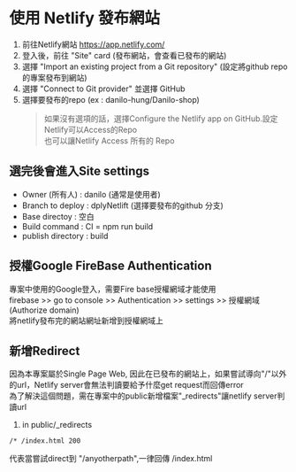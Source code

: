 # 使用 Netlify 發布網站
1. 前往Netlify網站 https://app.netlify.com/
2. 登入後，前往 "Site" card (發布網站，會查看已發布的網站)
3. 選擇 "Import an existing project from a Git repository" (設定將github repo的專案發布到網站)
4. 選擇 "Connect to Git provider" 並選擇 GitHub
5. 選擇要發布的repo (ex : danilo-hung/Danilo-shop)
   >如果沒有選項的話，選擇Configure the Netlify app on GitHub.設定Netlify可以Access的Repo <br>
   >也可以讓Netlify Access 所有的 Repo

## 選完後會進入Site settings
+ Owner (所有人) : danilo (通常是使用者)
+ Branch to deploy : dplyNetlift (選擇要發布的github 分支)
+ Base directoy : 空白
+ Build command : CI = npm run build
+ publish directory : build

## 授權Google FireBase Authentication 
專案中使用的Google登入，需要Fire base授權網域才能使用 <br>
firebase >> go to console >> Authentication >> settings >> 授權網域 (Authorize domain) <br>
將netlify發布完的網站網址新增到授權網域上

## 新增Redirect
因為本專案屬於Single Page Web, 因此在已發布的網站上，如果嘗試導向"/"以外的url，Netlify server會無法判讀要給予什麼get request而回傳error <br>
為了解決這個問題，需在專案中的public新增檔案"_redirects"讓netlify server判讀url<br>
1. in public/_redirects
```
/* /index.html 200
```
代表當嘗試direct到 "/anyotherpath",一律回傳 /index.html